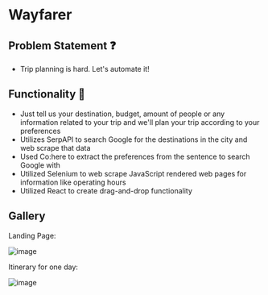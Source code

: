 # Wayfarer

## Problem Statement ❓
- Trip planning is hard. Let's automate it!

## Functionality 🚗
- Just tell us your destination, budget, amount of people or any information related to your trip and we'll plan your trip according to your preferences
- Utilizes SerpAPI to search Google for the destinations in the city and web scrape that data
- Used Co:here to extract the preferences from the sentence to search Google with
- Utilized Selenium to web scrape JavaScript rendered web pages for information like operating hours
- Utilized React to create drag-and-drop functionality

## Gallery
Landing Page:

![image](https://user-images.githubusercontent.com/74084786/219827997-63b34fca-23dc-4e3b-afcf-1731fe3ba90a.png)

Itinerary for one day:

![image](https://user-images.githubusercontent.com/74084786/219828021-ac74d245-4791-41e7-9479-a58f6b8b3685.png)
